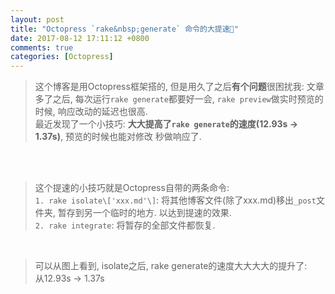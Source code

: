 ```yaml
---
layout: post
title: "Octopress `rake&nbsp;generate` 命令的大提速🚀"
date: 2017-08-12 17:11:12 +0800
comments: true
categories: [Octopress]
---
```


> 这个博客是用Octopress框架搭的, 但是用久了之后**有个问题**很困扰我: 文章多了之后, 每次运行`rake generate`都要好一会, `rake preview`做实时预览的时候, 响应改动的延迟也很高.    
最近发现了一个小技巧: **大大提高了`rake generate`的速度(12.93s → 1.37s)**, 预览的时候也能对修改 秒做响应了.   
<!--more-->   
<br><br>  


> 这个提速的小技巧就是Octopress自带的两条命令:    
`1. rake isolate\['xxx.md'\]`: 将其他博客文件(除了xxx.md)移出`_post`文件夹, 暂存到另一个临时的地方. 以达到提速的效果.         
`2. rake integrate`: 将暂存的全部文件都恢复.   
<img style="max-height:350px" class="lazy" data-original="/images/blog/170812_rake_tricky/rake_suggestion.png">   
<br><br>


> 可以从图上看到, isolate之后, rake generate的速度大大大大的提升了:   
从12.93s → 1.37s   
<img style="max-height:300px" class="lazy" data-original="/images/blog/170812_rake_tricky/result.png">    

 

